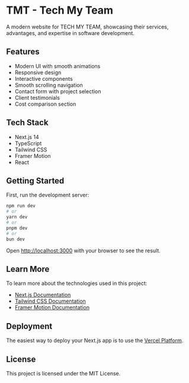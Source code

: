 # TMT - Tech My Team

A modern website for TECH MY TEAM, showcasing their services, advantages, and expertise in software development.

## Features

- Modern UI with smooth animations
- Responsive design
- Interactive components
- Smooth scrolling navigation
- Contact form with project selection
- Client testimonials
- Cost comparison section

## Tech Stack

- Next.js 14
- TypeScript
- Tailwind CSS
- Framer Motion
- React

## Getting Started

First, run the development server:

```bash
npm run dev
# or
yarn dev
# or
pnpm dev
# or
bun dev
```

Open [http://localhost:3000](http://localhost:3000) with your browser to see the result.

## Learn More

To learn more about the technologies used in this project:

- [Next.js Documentation](https://nextjs.org/docs)
- [Tailwind CSS Documentation](https://tailwindcss.com/docs)
- [Framer Motion Documentation](https://www.framer.com/motion/)

## Deployment

The easiest way to deploy your Next.js app is to use the [Vercel Platform](https://vercel.com/new?utm_medium=default-template&filter=next.js&utm_source=create-next-app&utm_campaign=create-next-app-readme).

## License

This project is licensed under the MIT License.
